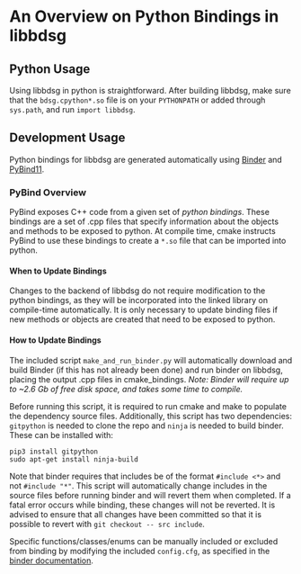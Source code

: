 # An Overview on Python Bindings in libbdsg

## Python Usage

Using libbdsg in python is straightforward.  After building libbdsg, make sure that the `bdsg.cpython*.so` file is on your `PYTHONPATH` or added through `sys.path`, and run `import libbdsg`.

## Development Usage

Python bindings for libbdsg are generated automatically using [Binder](https://github.com/RosettaCommons/binder) and [PyBind11](https://github.com/pybind/pybind11).

### PyBind Overview

PyBind exposes C++ code from a given set of *python bindings*.  These bindings are a set of .cpp files that specify information about the objects and methods to be exposed to python.  At compile time, cmake instructs PyBind to use these bindings to create a `*.so` file that can be imported into python.

#### When to Update Bindings
 
Changes to the backend of libbdsg do not require modification to the python bindings, as they will be incorporated into the linked library on compile-time automatically. It is only necessary to update binding files if new methods or objects are created that need to be exposed to python.

#### How to Update Bindings

The included script `make_and_run_binder.py` will automatically download and build Binder (if this has not already been done) and run binder on libbdsg, placing the output .cpp files in cmake_bindings.  *Note: Binder will require up to ~2.6 Gb of free disk space, and takes some time to compile.*

Before running this script, it is required to run cmake and make to populate the dependency source files.  Additionally, this script has two dependencies: `gitpython` is needed to clone the repo and `ninja` is needed to build binder.  These can be installed with:

```
pip3 install gitpython
sudo apt-get install ninja-build
```

Note that binder requires that includes be of the format `#include <*>` and not `#include "*"`.  This script will automatically change includes in the source files before running binder and will revert them when completed.  If a fatal error occurs while binding, these changes will not be reverted.  It is advised to ensure that all changes have been committed so that it is possible to revert with `git checkout -- src include`.

Specific functions/classes/enums can be manually included or excluded from binding by modifying the included `config.cfg`, as specified in the [binder documentation](https://cppbinder.readthedocs.io/en/latest/config.html#config-file-options).

